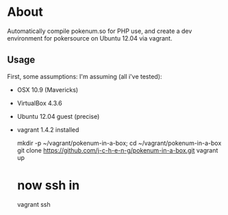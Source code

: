 # About

Automatically compile pokenum.so for PHP use, and create a dev environment for pokersource on Ubuntu 12.04 via vagrant.


## Usage

First, some assumptions: I'm assuming (all i've tested): 

* OSX 10.9 (Mavericks)
* VirtualBox 4.3.6
* Ubuntu 12.04 guest (precise)
* vagrant 1.4.2 installed 


    mkdir -p ~/vagrant/pokenum-in-a-box; cd ~/vagrant/pokenum-in-a-box
    git clone https://github.com/j-c-h-e-n-g/pokenum-in-a-box.git
    vagrant up
    # now ssh in
    vagrant ssh
